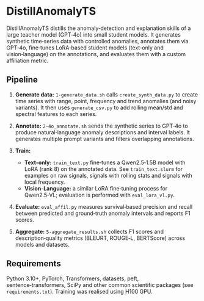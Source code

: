 # DistillAnomalyTS

DistillAnomalyTS distills the anomaly‑detection and explanation skills of a large teacher model (GPT‑4o) into small student models. It generates synthetic time‑series data with controlled anomalies, annotates them via GPT‑4o, fine‑tunes LoRA‑based student models (text‑only and vision‑language) on the annotations, and evaluates them with a custom affiliation metric.

## Pipeline

1. **Generate data:** `1‑generate_data.sh` calls `create_synth_data.py` to create time series with range, point, frequency and trend anomalies (and noisy variants). It then uses `generate_csv.py` to add rolling mean/std and spectral features to each series.

2. **Annotate:** `2‑4o_annotate.sh` sends the synthetic series to GPT‑4o to produce natural‑language anomaly descriptions and interval labels. It generates multiple prompt variants and filters overlapping annotations.

3. **Train:**
   - **Text‑only:** `train_text.py` fine‑tunes a Qwen2.5‑1.5B model with LoRA (rank 8) on the annotated data. See `train_text.slurm` for examples on raw signals, signals with rolling stats and signals with local frequency.
   - **Vision‑Language:** a similar LoRA fine‑tuning process for Qwen2.5‑VL; evaluation is performed with `eval_lora_vl.py`.

4. **Evaluate:** `eval_affil.py` measures survival‑based precision and recall between predicted and ground‑truth anomaly intervals and reports F1 scores.

5. **Aggregate:** `5‑aggregate_results.sh` collects F1 scores and description‑quality metrics (BLEURT, ROUGE‑L, BERTScore) across models and datasets.

## Requirements

Python 3.10+, PyTorch, Transformers, datasets, peft, sentence‑transformers, SciPy and other common scientific packages (see `requirements.txt`). Training was realised using H100 GPU.
